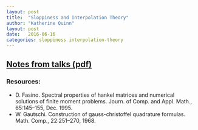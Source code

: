 ```yaml
---
layout: post
title:  "Sloppiness and Interpolation Theory"
author: "Katherine Quinn"
layout: post
date:   2016-06-16
categories: sloppiness interpolation-theory 
---
```


## [Notes from talks (pdf)](https://journalclub.lassp.cornell.edu/pdfs/Quinn_JournalClub_2016-06-16.pdf)

### Resources:
  * D. Fasino. Spectral properties of hankel matrices and numerical solutions of finite moment problems. Journ. of Comp. and Appl. Math., 65:145–155, Dec. 1995.
  * W. Gautschi. Construction of gauss-christoffel quadrature formulas. Math. Comp., 22:251–270, 1968.

